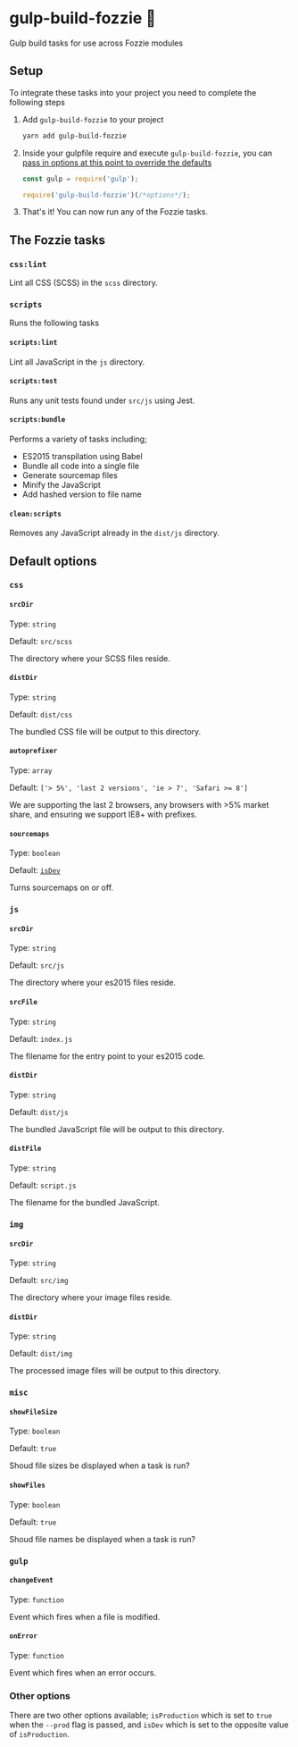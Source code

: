 # gulp-build-fozzie :bear:

Gulp build tasks for use across Fozzie modules


## Setup

To integrate these tasks into your project you need to complete the following steps

1. Add `gulp-build-fozzie` to your project

    ```bash
    yarn add gulp-build-fozzie
    ```

1. Inside your gulpfile require and execute `gulp-build-fozzie`, you can [pass in options at this point to override the defaults](#default-options)

    ```js
    const gulp = require('gulp');

    require('gulp-build-fozzie')(/*options*/);
    ```

1. That's it! You can now run any of the Fozzie tasks.


## The Fozzie tasks

### `css:lint`

Lint all CSS (SCSS) in the `scss` directory.

### `scripts`

Runs the following tasks

#### `scripts:lint`

Lint all JavaScript in the `js` directory.

#### `scripts:test`

Runs any unit tests found under `src/js` using Jest.

#### `scripts:bundle`

Performs a variety of tasks including;

- ES2015 transpilation using Babel
- Bundle all code into a single file
- Generate sourcemap files
- Minify the JavaScript
- Add hashed version to file name

#### `clean:scripts`

Removes any JavaScript already in the `dist/js` directory.


## Default options

### `css`

#### `srcDir`

Type: `string`

Default: `src/scss`

The directory where your SCSS files reside.

#### `distDir`

Type: `string`

Default: `dist/css`

The bundled CSS file will be output to this directory.

#### `autoprefixer`

Type: `array`

Default: `['> 5%', 'last 2 versions', 'ie > 7', 'Safari >= 8']`

We are supporting the last 2 browsers, any browsers with >5% market share, and ensuring we support IE8+ with prefixes.

#### `sourcemaps`

Type: `boolean`

Default: [`isDev`](#other-options)

Turns sourcemaps on or off.

### `js`

#### `srcDir`

Type: `string`

Default: `src/js`

The directory where your es2015 files reside.

#### `srcFile`

Type: `string`

Default: `index.js`

The filename for the entry point to your es2015 code.

#### `distDir`

Type: `string`

Default: `dist/js`

The bundled JavaScript file will be output to this directory.

#### `distFile`

Type: `string`

Default: `script.js`

The filename for the bundled JavaScript.

### `img`

#### `srcDir`

Type: `string`

Default: `src/img`

The directory where your image files reside.

#### `distDir`

Type: `string`

Default: `dist/img`

The processed image files will be output to this directory.

### `misc`

#### `showFileSize`

Type: `boolean`

Default: `true`

Shoud file sizes be displayed when a task is run?

#### `showFiles`

Type: `boolean`

Default: `true`

Shoud file names be displayed when a task is run?

### `gulp`

#### `changeEvent`

Type: `function`

Event which fires when a file is modified.

#### `onError`

Type: `function`

Event which fires when an error occurs.

### Other options

There are two other options available; `isProduction` which is set to `true` when the `--prod` flag is passed, and `isDev` which is set to the opposite value of `isProduction`.
